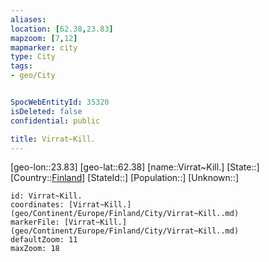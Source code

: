 ```yaml
---
aliases: 
location: [62.38,23.83]
mapzoom: [7,12] 
mapmarker: city 
type: City
tags:
- geo/City


SpocWebEntityId: 35320
isDeleted: false
confidential: public

title: Virrat~Kill.
---
```

[geo-lon::23.83]
[geo-lat::62.38]
[name::Virrat~Kill.]
[State::]
[Country::[Finland](geo/Continent/Europe/Finland.md)]
[StateId::]
[Population::]
[Unknown::]


```leaflet
id: Virrat~Kill.
coordinates: [Virrat~Kill.](geo/Continent/Europe/Finland/City/Virrat~Kill..md)
markerFile: [Virrat~Kill.](geo/Continent/Europe/Finland/City/Virrat~Kill..md)
defaultZoom: 11 
maxZoom: 18
```


